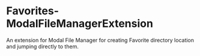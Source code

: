 # Favorites-ModalFileManagerExtension
An extension for Modal File Manager for creating Favorite directory location and jumping directly to them.
